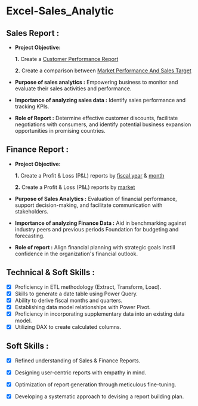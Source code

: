 # Excel-Sales_Analytic
## Sales Report :

 - **Project Objective:**

   **1.**  Create a [Customer Performance Report](https://github.com/abhisheks181999/Excel-Sales_Analytics/blob/main/Customer%20Performance%20Report.pdf)
   
    **2.** Create a comparison between [Market Performance And Sales Target](https://github.com/abhisheks181999/Excel-Sales_Analytics/blob/main/Market%20%20Performance%20vs%20Target%20Report.pdf)

- **Purpose of sales analytics :** Empowering business to monitor and evaluate their sales activities and performance.

- **Importance of analyzing sales data :** Identify sales performance and tracking KPIs.

- **Role of Report :** Determine effective customer discounts, facilitate negotiations with consumers, and identify potential business expansion opportunities in promising countries.

## Finance Report :

- **Project Objective:**

  **1.** Create a Profit & Loss  (P&L) reports by [fiscal year](https://github.com/abhisheks181999/Excel-Sales_Analytics/blob/main/P%20%26%20L%20Statements%20by%20Fiscal%20Year.pdf) & [month](https://github.com/abhisheks181999/Excel-Sales_Analytics/blob/main/P%26L%20Statement%20by%20Month.pdf)

  **2.** Create a Profit & Loss (P&L) reports by [market](https://github.com/abhisheks181999/Excel-Sales_Analytics/blob/main/P%20%26%20L%20Statements%20by%20Markets.pdf)

- **Purpose of Sales Analytics :** Evaluation of financial performance, support decision-making, and facilitate communication with stakeholders.

- **Importance of analyzing Finance Data :** Aid in benchmarking against industry peers and previous periods Foundation for budgeting and forecasting.

- **Role of report :** Align financial planning with strategic goals Instill confidence in the organization's financial outlook. 

## Technical & Soft Skills :
 - [x]   Proficiency in ETL methodology (Extract, Transform, Load).
 - [x]   Skills to generate a date table using Power Query.
 - [x]   Ability to derive fiscal months and quarters.
 - [x]   Establishing data model relationships with Power Pivot.
 - [x]   Proficiency in incorporating supplementary data into an existing data model.
 - [x]   Utilizing DAX to create calculated columns.

## Soft Skills :
 - [x]   Refined understanding of Sales & Finance Reports.
 - [x]   Designing user-centric reports with empathy in mind.
 - [x]   Optimization of report generation through meticulous fine-tuning.
 - [x]   Developing a systematic approach to devising a report building plan.

  
